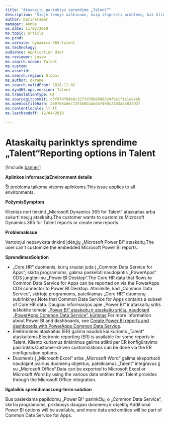```yaml
---
title: "Ataskaitų parinktys sprendime „Talent“"
description: "Šioje temoje aiškinama, kaip išspręsti problemą, kai klientas nori tinkinti „Microsoft Dynamics 365 for Talent“ ataskaitas arba sukurti naujų ataskaitų."
author: Darinkramer
manager: AnnBe
ms.date: 11/02/2018
ms.topic: article
ms.prod: 
ms.service: dynamics-365-talent
ms.technology: 
audience: Application User
ms.reviewer: josaw
ms.search.scope: Talent
ms.custom: 
ms.assetid: 
ms.search.region: Global
ms.author: dkrame
ms.search.validFrom: 2018-11-02
ms.dyn365.ops.version: Talent
ms.translationtype: HT
ms.sourcegitcommit: d3f974f94b6c327fd70b8098d24f9e1f1e1e8eeb
ms.openlocfilehash: 2007e6adec7255b0b3abda7490c2103a8583393f
ms.contentlocale: lt-lt
ms.lasthandoff: 12/04/2018

---
```


# <a name="reporting-options-in-talent"></a><span data-ttu-id="ca090-103">Ataskaitų parinktys sprendime „Talent“</span><span class="sxs-lookup"><span data-stu-id="ca090-103">Reporting options in Talent</span></span>

[!include [banner](includes/banner.md)]

<span data-ttu-id="ca090-104">**Aplinkos informacija**</span><span class="sxs-lookup"><span data-stu-id="ca090-104">**Environment details**</span></span>

<span data-ttu-id="ca090-105">Ši problema taikoma visoms aplinkoms.</span><span class="sxs-lookup"><span data-stu-id="ca090-105">This issue applies to all environments.</span></span>

<span data-ttu-id="ca090-106">**Požymis**</span><span class="sxs-lookup"><span data-stu-id="ca090-106">**Symptom**</span></span>

<span data-ttu-id="ca090-107">Klientas nori tinkinti „Microsoft Dynamics 365 for Talent“ ataskaitas arba sukurti naujų ataskaitų.</span><span class="sxs-lookup"><span data-stu-id="ca090-107">The customer wants to customize Microsoft Dynamics 365 for Talent reports or create new reports.</span></span>

<span data-ttu-id="ca090-108">**Problema**</span><span class="sxs-lookup"><span data-stu-id="ca090-108">**Issue**</span></span>

<span data-ttu-id="ca090-109">Vartotojui nepavyksta tinkinti įdėtųjų „Microsoft Power BI“ ataskaitų.</span><span class="sxs-lookup"><span data-stu-id="ca090-109">The user can't customize the embedded Microsoft Power BI reports.</span></span>

<span data-ttu-id="ca090-110">**Sprendimas**</span><span class="sxs-lookup"><span data-stu-id="ca090-110">**Solution**</span></span>

- <span data-ttu-id="ca090-111">„Core HR“ duomenis, kurių srautai juda į „Common Data Service for Apps“, skirtą programoms, galima paskelbti naudojantis „PowerApps“ CDS jungtimi su „Power BI Desktop“.</span><span class="sxs-lookup"><span data-stu-id="ca090-111">The Core HR data that flows to Common Data Service for Apps can be reported on via the PowerApps CDS connector to Power BI Desktop.</span></span> <span data-ttu-id="ca090-112">Atminkite, kad „Common Data Service“, skirtoje programoms, pateikiamas „Core HR“ duomenų subrinkinys.</span><span class="sxs-lookup"><span data-stu-id="ca090-112">Note that Common Data Service for Apps contains a subset of Core HR data.</span></span> <span data-ttu-id="ca090-113">Daugiau informacijos apie „Power BI“ ir ataskaitų sritis ieškokite temoje [„Power BI“ ataskaitų ir ataskaitų sričių, naudojant „PowerApps Common Data Service“, kūrimas](https://powerapps.microsoft.com/en-us/blog/cdsconnectortopowerbi).</span><span class="sxs-lookup"><span data-stu-id="ca090-113">For more information about Power BI and dashboards, see [Create Power BI reports and dashboards with PowerApps Common Data Service](https://powerapps.microsoft.com/en-us/blog/cdsconnectortopowerbi).</span></span>
- <span data-ttu-id="ca090-114">Elektronines ataskaitas (ER) galima naudoti kai kurioms „Talent“ ataskaitoms.</span><span class="sxs-lookup"><span data-stu-id="ca090-114">Electronic reporting (ER) is available for some reports in Talent.</span></span> <span data-ttu-id="ca090-115">Kliento kuriamus tinkinimus galima atlikti per ER konfigūravimo pasirinktis.</span><span class="sxs-lookup"><span data-stu-id="ca090-115">Customer-driven customizations can be done via the ER configuration options.</span></span>
- <span data-ttu-id="ca090-116">Duomenis į „Microsoft Excel“ arba „Microsoft Word“ galima eksportuoti naudojant įvairius duomenų objektus, pateikiamus „Talent“ integravus jį su „Microsoft Office“.</span><span class="sxs-lookup"><span data-stu-id="ca090-116">Data can be exported to Microsoft Excel or Microsoft Word by using the various data entities that Talent provides through the Microsoft Office integration.</span></span>

<span data-ttu-id="ca090-117">**Ilgalaikis sprendimas**</span><span class="sxs-lookup"><span data-stu-id="ca090-117">**Long-term solution**</span></span>

<span data-ttu-id="ca090-118">Bus pasiekiama papildomų „Power BI“ parinkčių, o „Common Data Service“, skirtai programoms, priklausys daugiau duomenų ir objektų.</span><span class="sxs-lookup"><span data-stu-id="ca090-118">Additional Power BI options will be available, and more data and entities will be part of Common Data Service for Apps.</span></span>

